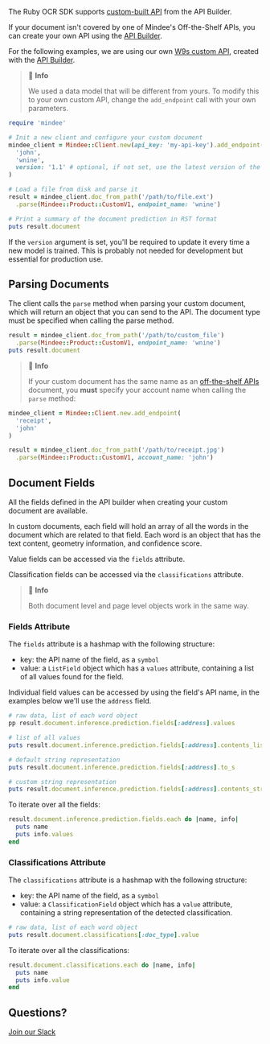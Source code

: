 The Ruby  OCR SDK supports [custom-built API](https://developers.mindee.com/docs/build-your-first-document-parsing-api) from the API Builder.

If your document isn't covered by one of Mindee's Off-the-Shelf APIs, you can create your own API using the
[API Builder](https://developers.mindee.com/docs/overview).

For the following examples, we are using our own [W9s custom API](https://developers.mindee.com/docs/w9-forms-ocr),
created with the [API Builder](https://developers.mindee.com/docs/overview).

> 📘 **Info**
>
> We used a data model that will be different from yours.
> To modify this to your own custom API, change the `add_endpoint` call with your own parameters.

```ruby
require 'mindee'

# Init a new client and configure your custom document
mindee_client = Mindee::Client.new(api_key: 'my-api-key').add_endpoint(
  'john',
  'wnine',
  version: '1.1' # optional, if not set, use the latest version of the model
)

# Load a file from disk and parse it
result = mindee_client.doc_from_path('/path/to/file.ext')
  .parse(Mindee::Product::CustomV1, endpoint_name: 'wnine')

# Print a summary of the document prediction in RST format
puts result.document
```

If the `version` argument is set, you'll be required to update it every time a new model is trained.
This is probably not needed for development but essential for production use.

## Parsing Documents
The client calls the `parse` method when parsing your custom document, which will return an object that you can send to the API.
The document type must be specified when calling the parse method.

```ruby
result = mindee_client.doc_from_path('/path/to/custom_file')
  .parse(Mindee::Product::CustomV1, endpoint_name: 'wnine')
puts result.document
```

> 📘 **Info**
>
> If your custom document has the same name as an [off-the-shelf APIs](https://developers.mindee.com/docs/what-is-off-the-shelf-api) document,
> you **must** specify your account name when calling the `parse` method:

```ruby
mindee_client = Mindee::Client.new.add_endpoint(
  'receipt',
  'john'
)

result = mindee_client.doc_from_path('/path/to/receipt.jpg')
  .parse(Mindee::Product::CustomV1, account_name: 'john')
```

## Document Fields
All the fields defined in the API builder when creating your custom document are available.

In custom documents, each field will hold an array of all the words in the document which are related to that field.
Each word is an object that has the text content, geometry information, and confidence score.

Value fields can be accessed via the `fields` attribute.

Classification fields can be accessed via the `classifications` attribute.

> 📘 **Info**
>
> Both document level and page level objects work in the same way.

### Fields Attribute
The `fields` attribute is a hashmap with the following structure:

* key: the API name of the field, as a `symbol`
* value: a `ListField` object which has a `values` attribute, containing a list of all values found for the field.

Individual field values can be accessed by using the field's API name, in the examples below we'll use the `address` field.

```ruby
# raw data, list of each word object
pp result.document.inference.prediction.fields[:address].values

# list of all values
puts result.document.inference.prediction.fields[:address].contents_list

# default string representation
puts result.document.inference.prediction.fields[:address].to_s

# custom string representation
puts result.document.inference.prediction.fields[:address].contents_str(separator: '_')
```

To iterate over all the fields:
```ruby
result.document.inference.prediction.fields.each do |name, info|
  puts name
  puts info.values
end
```

### Classifications Attribute
The `classifications` attribute is a hashmap with the following structure:

* key: the API name of the field, as a `symbol`
* value: a `ClassificationField` object which has a `value` attribute, containing a string representation of the detected classification.

```ruby
# raw data, list of each word object
puts result.document.classifications[:doc_type].value
```

To iterate over all the classifications:
```ruby
result.document.classifications.each do |name, info|
  puts name
  puts info.value
end
```

## Questions?
[Join our Slack](https://join.slack.com/t/mindee-community/shared_invite/zt-1jv6nawjq-FDgFcF2T5CmMmRpl9LLptw)
